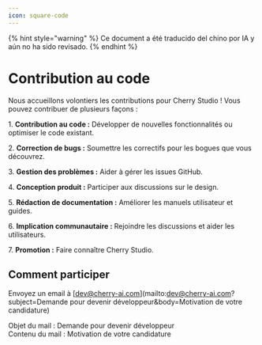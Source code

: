 ```yaml
---
icon: square-code
---
```


{% hint style="warning" %}
Ce document a été traducido del chino por IA y aún no ha sido revisado.
{% endhint %}

# Contribution au code

Nous accueillons volontiers les contributions pour Cherry Studio ! Vous pouvez contribuer de plusieurs façons :

1\. **Contribution au code :** Développer de nouvelles fonctionnalités ou optimiser le code existant.

2\. **Correction de bugs :** Soumettre les correctifs pour les bogues que vous découvrez.

3\. **Gestion des problèmes :** Aider à gérer les issues GitHub.

4\. **Conception produit :** Participer aux discussions sur le design.

5\. **Rédaction de documentation :** Améliorer les manuels utilisateur et guides.

6\. **Implication communautaire :** Rejoindre les discussions et aider les utilisateurs.

7\. **Promotion :** Faire connaître Cherry Studio.

## Comment participer

Envoyez un email à [dev@cherry-ai.com](mailto:dev@cherry-ai.com?subject=Demande pour devenir développeur\&body=Motivation de votre candidature)

Objet du mail : Demande pour devenir développeur  
Contenu du mail : Motivation de votre candidature